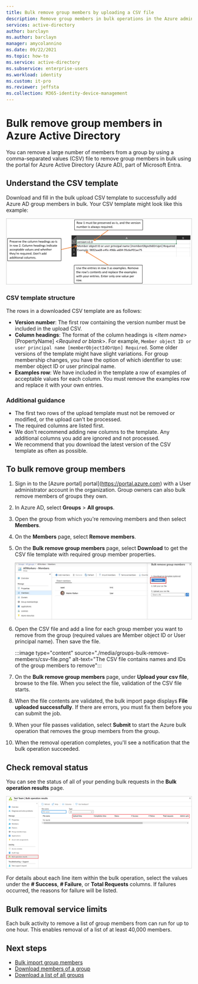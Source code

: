 ```yaml
---
title: Bulk remove group members by uploading a CSV file
description: Remove group members in bulk operations in the Azure admin center. 
services: active-directory 
author: barclayn
ms.author: barclayn
manager: amycolannino
ms.date: 09/22/2021
ms.topic: how-to
ms.service: active-directory
ms.subservice: enterprise-users
ms.workload: identity
ms.custom: it-pro
ms.reviewer: jeffsta
ms.collection: M365-identity-device-management
---
```


# Bulk remove group members in Azure Active Directory

You can remove a large number of members from a group by using a comma-separated values (CSV) file to remove group members in bulk using the portal for Azure Active Directory (Azure AD), part of Microsoft Entra.

## Understand the CSV template

Download and fill in the bulk upload CSV template to successfully add Azure AD group members in bulk. Your CSV template might look like this example:

![Spreadsheet for upload and call-outs explaining the purpose and values for each row and column](./media/groups-bulk-remove-members/template-example.png)

### CSV template structure

The rows in a downloaded CSV template are as follows:

- **Version number**: The first row containing the version number must be included in the upload CSV.
- **Column headings**: The format of the column headings is &lt;*Item name*&gt; [PropertyName] &lt;*Required or blank*&gt;. For example, `Member object ID or user principal name [memberObjectIdOrUpn] Required`. Some older versions of the template might have slight variations. For group membership changes, you have the option of which identifier to use: member object ID or user principal name.
- **Examples row**: We have included in the template a row of examples of acceptable values for each column. You must remove the examples row and replace it with your own entries.

### Additional guidance

- The first two rows of the upload template must not be removed or modified, or the upload can't be processed.
- The required columns are listed first.
- We don't recommend adding new columns to the template. Any additional columns you add are ignored and not processed.
- We recommend that you download the latest version of the CSV template as often as possible.

## To bulk remove group members

1. Sign in to the [Azure portal] portal](https://portal.azure.com) with a User administrator account in the organization. Group owners can also bulk remove members of groups they own.
1. In Azure AD, select **Groups** > **All groups**.
1. Open the group from which you're removing members and then select **Members**.
1. On the **Members** page, select **Remove members**.
1. On the **Bulk remove group members** page, select **Download** to get the CSV file template with required group member properties.

   ![The Remove Members command is on the profile page for the group](./media/groups-bulk-remove-members/remove-panel.png)

1. Open the CSV file and add a line for each group member you want to remove from the group (required values are Member object ID or User principal name). Then save the file.

    :::image type="content" source="./media/groups-bulk-remove-members/csv-file.png" alt-text="The CSV file contains names and IDs of the group members to remove":::

1. On the **Bulk remove group members** page, under **Upload your csv file**, browse to the file. When you select the file, validation of the CSV file starts.
1. When the file contents are validated, the bulk import page displays **File uploaded successfully**. If there are errors, you must fix them before you can submit the job.
1. When your file passes validation, select **Submit** to start the Azure bulk operation that removes the group members from the group.
1. When the removal operation completes, you'll see a notification that the bulk operation succeeded.

## Check removal status

You can see the status of all of your pending bulk requests in the **Bulk operation results** page.

[![Check status in the Bulk Operations Results page](./media/groups-bulk-remove-members/bulk-center.png)](./media/groups-bulk-remove-members/bulk-center.png#lightbox)

For details about each line item within the bulk operation, select the values under the **# Success**, **# Failure**, or **Total Requests** columns. If failures occurred, the reasons for failure will be listed.

## Bulk removal service limits

Each bulk activity to remove a list of group members from can run for up to one hour. This enables removal of a list of at least 40,000 members.

## Next steps

- [Bulk import group members](groups-bulk-import-members.md)
- [Download members of a group](groups-bulk-download-members.md)
- [Download a list of all groups](groups-bulk-download.md)
